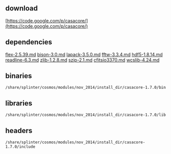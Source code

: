 ## download

[https://code.google.com/p/casacore/](https://code.google.com/p/casacore/)

## dependencies

[flex-2.5.39.md](../dev_tools/flex-2.5.39.md)
[bison-3.0.md](../dev_tools/bison-3.0.md)
[lapack-3.5.0.md](../linear_algebra/lapack-3.5.0.md)
[fftw-3.3.4.md](../fft/fftw-3.3.4.md)
[hdf5-1.8.14.md](../dev_tools/hdf5-1.8.14.md)
[readline-6.3.md](../utils/readline-6.3.md)
[zlib-1.2.8.md](../utils/zlib-1.2.8.md)
[szip-2.1.md](../utils/szip-2.1.md)
[cfitsio3370.md](./cfitsio3370.md)
[wcslib-4.24.md](./wcslib-4.24.md)

## binaries

	/share/splinter/cosmos/modules/nov_2014/install_dir/casacore-1.7.0/bin

## libraries

	/share/splinter/cosmos/modules/nov_2014/install_dir/casacore-1.7.0/lib

## headers

	/share/splinter/cosmos/modules/nov_2014/install_dir/casacore-1.7.0/include

